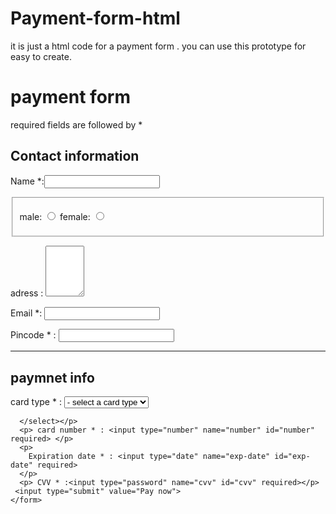 # Payment-form-html
it is just a html code for a payment form . you can use this prototype for easy to create.
<!DOCTYPE html>
<html lang="en">
  <head>
    <meta charset="UTF-8" />
    <meta name="viewport" content="width=device-width, initial-scale=1.0" />
    <title>Payment form</title>
  </head>
  <body>
    <form action="">
      <h1>payment form</h1>
      <p> required fields are followed by *</p>
      <h2>Contact information</h2>
      <p>Name *:<input type="text" name="name" required /></p>
      <fieldset>
        <p>
          male: <input type="radio" name="gender" id="male" required /> female:
          <input type="radio" name="gender" id="female"  required/>
        </p>
      </fieldset>
      <p> adress : <textarea name="adress" id="adress" cols="5" rows="5"></textarea></p>
      <p> Email *: <input type="email" name="email" id="email" required></p>
      <p> Pincode * : <input type="number" name="pincode" id="pincode" required> </p>
      <hr>
      <h2> paymnet info</h2>
      <p>  card type * : <select name="card_type" id="card_type" required>
        <option value="">- select a card type</option>
        <option value="mastercard">- master card</option>
        <option value="visa">- visa</option>
        <option value="rupay">- rupay</option>


      </select></p>
      <p> card number * : <input type="number" name="number" id="number" required> </p>
      <p> 
        Expiration date * : <input type="date" name="exp-date" id="exp-date" required>
      </p>
      <p> CVV * :<input type="password" name="cvv" id="cvv" required></p>
     <input type="submit" value="Pay now">
    </form>
  </body>
</html>

